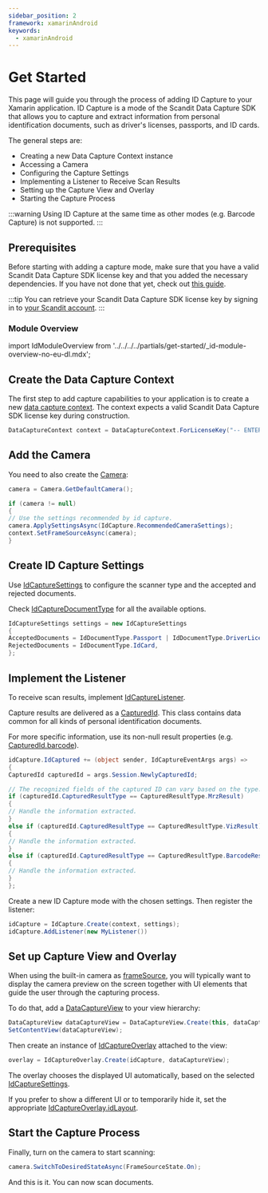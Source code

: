```yaml
---
sidebar_position: 2
framework: xamarinAndroid
keywords:
  - xamarinAndroid
---
```


# Get Started

This page will guide you through the process of adding ID Capture to your Xamarin application. ID Capture is a mode of the Scandit Data Capture SDK that allows you to capture and extract information from personal identification documents, such as driver's licenses, passports, and ID cards.

The general steps are:

- Creating a new Data Capture Context instance
- Accessing a Camera
- Configuring the Capture Settings
- Implementing a Listener to Receive Scan Results
- Setting up the Capture View and Overlay
- Starting the Capture Process

:::warning
Using ID Capture at the same time as other modes (e.g. Barcode Capture) is not supported.
:::

## Prerequisites

Before starting with adding a capture mode, make sure that you have a valid Scandit Data Capture SDK license key and that you added the necessary dependencies. If you have not done that yet, check out [this guide](/sdks/xamarin/android/add-sdk.md).

:::tip
You can retrieve your Scandit Data Capture SDK license key by signing in to [your Scandit account](https://ssl.scandit.com/dashboard/sign-in).
:::

### Module Overview

import IdModuleOverview from '../../../../partials/get-started/_id-module-overview-no-eu-dl.mdx';

<IdModuleOverview/>

## Create the Data Capture Context

The first step to add capture capabilities to your application is to create a new [data capture context](https://docs.scandit.com/data-capture-sdk/xamarin.android/core/api/data-capture-context.html#class-scandit.datacapture.core.DataCaptureContext). The context expects a valid Scandit Data Capture SDK license key during construction.

```csharp
DataCaptureContext context = DataCaptureContext.ForLicenseKey("-- ENTER YOUR SCANDIT LICENSE KEY HERE --");
```

## Add the Camera

You need to also create the [Camera](https://docs.scandit.com/data-capture-sdk/xamarin.android/core/api/camera.html#class-scandit.datacapture.core.Camera):

```csharp
camera = Camera.GetDefaultCamera();

if (camera != null)
{
// Use the settings recommended by id capture.
camera.ApplySettingsAsync(IdCapture.RecommendedCameraSettings);
context.SetFrameSourceAsync(camera);
}
```

## Create ID Capture Settings

Use [IdCaptureSettings](https://docs.scandit.com/data-capture-sdk/xamarin.android/id-capture/api/id-capture-settings.html#class-scandit.datacapture.id.IdCaptureSettings) to configure the scanner type and the accepted and rejected documents.

Check [IdCaptureDocumentType](https://docs.scandit.com/data-capture-sdk/xamarin.android/id-capture/api/id-capture-document.html#enum-scandit.datacapture.id.IdCaptureDocumentType) for all the available options.

```csharp
IdCaptureSettings settings = new IdCaptureSettings
{
AcceptedDocuments = IdDocumentType.Passport | IdDocumentType.DriverLicense,
RejectedDocuments = IdDocumentType.IdCard,
};
```

## Implement the Listener

To receive scan results, implement [IdCaptureListener](https://docs.scandit.com/data-capture-sdk/xamarin.android/id-capture/api/id-capture-listener.html#interface-scandit.datacapture.id.IIdCaptureListener). 

Capture results are delivered as a [CapturedId](https://docs.scandit.com/data-capture-sdk/xamarin.android/id-capture/api/captured-id.html#class-scandit.datacapture.id.CapturedId). This class contains data common for all kinds of personal identification documents.

For more specific information, use its non-null result properties (e.g. [CapturedId.barcode](https://docs.scandit.com/data-capture-sdk/xamarin.android/id-capture/api/captured-id.html#property-scandit.datacapture.id.CapturedId.Barcode)).

```csharp
idCapture.IdCaptured += (object sender, IdCaptureEventArgs args) =>
{
CapturedId capturedId = args.Session.NewlyCapturedId;

// The recognized fields of the captured ID can vary based on the type.
if (capturedId.CapturedResultType == CapturedResultType.MrzResult)
{
// Handle the information extracted.
}
else if (capturedId.CapturedResultType == CapturedResultType.VizResult)
{
// Handle the information extracted.
}
else if (capturedId.CapturedResultType == CapturedResultType.BarcodeResult)
{
// Handle the information extracted.
}
};
```

Create a new ID Capture mode with the chosen settings. Then register the listener:

```csharp
idCapture = IdCapture.Create(context, settings);
idCapture.AddListener(new MyListener())
```

## Set up Capture View and Overlay

When using the built-in camera as [frameSource](https://docs.scandit.com/data-capture-sdk/xamarin.android/core/api/frame-source.html#interface-scandit.datacapture.core.IFrameSource), you will typically want to display the camera preview on the screen together with UI elements that guide the user through the capturing process.

To do that, add a [DataCaptureView](https://docs.scandit.com/data-capture-sdk/xamarin.android/core/api/ui/data-capture-view.html#class-scandit.datacapture.core.ui.DataCaptureView) to your view hierarchy:

```csharp
DataCaptureView dataCaptureView = DataCaptureView.Create(this, dataCaptureContext);
SetContentView(dataCaptureView);
```

Then create an instance of [IdCaptureOverlay](https://docs.scandit.com/data-capture-sdk/xamarin.android/id-capture/api/ui/id-capture-overlay.html#class-scandit.datacapture.id.ui.IdCaptureOverlay) attached to the view:

```csharp
overlay = IdCaptureOverlay.Create(idCapture, dataCaptureView);
```

The overlay chooses the displayed UI automatically, based on the selected [IdCaptureSettings](https://docs.scandit.com/data-capture-sdk/xamarin.android/id-capture/api/id-capture-settings.html#class-scandit.datacapture.id.IdCaptureSettings).

If you prefer to show a different UI or to temporarily hide it, set the appropriate [IdCaptureOverlay.idLayout](https://docs.scandit.com/data-capture-sdk/xamarin.android/id-capture/api/ui/id-capture-overlay.html#property-scandit.datacapture.id.ui.IdCaptureOverlay.IdLayout).

## Start the Capture Process

Finally, turn on the camera to start scanning:

```csharp
camera.SwitchToDesiredStateAsync(FrameSourceState.On);
```

And this is it. You can now scan documents.
